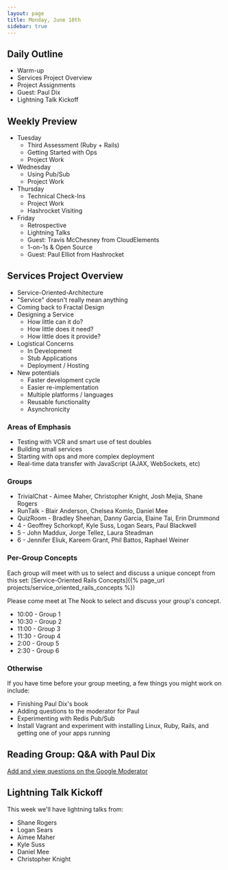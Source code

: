 ```yaml
---
layout: page
title: Monday, June 10th
sidebar: true
---
```


## Daily Outline

* Warm-up
* Services Project Overview
* Project Assignments
* Guest: Paul Dix
* Lightning Talk Kickoff

## Weekly Preview

* Tuesday
  * Third Assessment (Ruby + Rails)
  * Getting Started with Ops
  * Project Work
* Wednesday
  * Using Pub/Sub
  * Project Work
* Thursday
  * Technical Check-Ins
  * Project Work
  * Hashrocket Visiting
* Friday
  * Retrospective
  * Lightning Talks
  * Guest: Travis McChesney from CloudElements
  * 1-on-1s & Open Source
  * Guest: Paul Elliot from Hashrocket

## Services Project Overview

* Service-Oriented-Architecture
* "Service" doesn't really mean anything
* Coming back to Fractal Design
* Designing a Service
  * How little can it do?
  * How little does it need?
  * How little does it provide?
* Logistical Concerns
  * In Development
  * Stub Applications
  * Deployment / Hosting
* New potentials
  * Faster development cycle
  * Easier re-implementation
  * Multiple platforms / languages
  * Reusable functionality
  * Asynchronicity 

### Areas of Emphasis

* Testing with VCR and smart use of test doubles
* Building small services
* Starting with ops and more complex deployment
* Real-time data transfer with JavaScript (AJAX, WebSockets, etc)

### Groups

* TrivialChat - Aimee Maher, Christopher Knight, Josh Mejia, Shane Rogers
* RunTalk - Blair Anderson, Chelsea Komlo, Daniel Mee
* QuizRoom - Bradley Sheehan, Danny Garcia, Elaine Tai, Erin Drummond
* 4 - Geoffrey Schorkopf, Kyle Suss, Logan Sears, Paul Blackwell
* 5 - John Maddux, Jorge Tellez, Laura Steadman
* 6 - Jennifer Eliuk, Kareem Grant, Phil Battos, Raphael Weiner

### Per-Group Concepts

Each group will meet with us to select and discuss a unique concept from this set: [Service-Oriented Rails Concepts]({% page_url projects/service_oriented_rails_concepts %})

Please come meet at The Nook to select and discuss your group's concept.

* 10:00 - Group 1
* 10:30 - Group 2
* 11:00 - Group 3
* 11:30 - Group 4
* 2:00 - Group 5
* 2:30 - Group 6

### Otherwise

If you have time before your group meeting, a few things you might work on include:

* Finishing Paul Dix's book 
* Adding questions to the moderator for Paul
* Experimenting with Redis Pub/Sub
* Install Vagrant and experiment with installing Linux, Ruby, Rails, and getting one of your apps running

## Reading Group: Q&A with Paul Dix

[Add and view questions on the Google Moderator](https://www.google.com/moderator/#15/e=20b7e6&t=20b7e6.40)

## Lightning Talk Kickoff

This week we'll have lightning talks from:

* Shane Rogers
* Logan Sears
* Aimee Maher
* Kyle Suss
* Daniel Mee
* Christopher Knight
